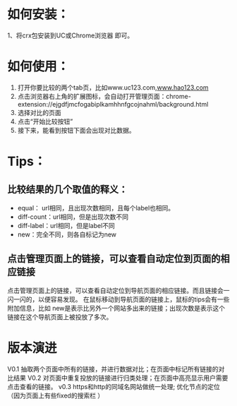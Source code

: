 # 如何安装：
1、将crx包安装到UC或Chrome浏览器
即可。

# 如何使用：
1. 打开你要比较的两个tab页，比如www.uc123.com,www.hao123.com
2. 点击浏览器右上角的扩展图标，会自动打开管理页面：chrome-extension://ejgdfjmcfogabiplkamhhnfgcojnahml/background.html
3. 选择对比的页面
4. 点击“开始比较按钮”
5. 接下来，能看到按钮下面会出现对比数据。

# Tips：
## 比较结果的几个取值的释义： 
- equal： url相同，且出现次数相同，且每个label也相同。
- diff-count：url相同，但是出现次数不同
- diff-label：url相同，但是label不同
- new：完全不同，则各自标记为new

## 点击管理页面上的链接，可以查看自动定位到页面的相应链接
点击管理页面上的链接，可以查看自动定位到导航页面的相应链接。而且链接会一闪一闪的，以便容易发现。
在鼠标移动到导航页面的链接上，鼠标的tips会有一些附加信息，比如 new是表示比另外一个网站多出来的链接；出现次数是表示这个链接在这个导航页面上被投放了多次。


# 版本演进
V0.1 抽取两个页面中所有的链接，并进行数据对比；在页面中标记所有链接的对比结果
V0.2 对页面中重复投放的链接进行归类处理；在页面中高亮显示用户需要点击查看的链接。
v0.3 https和http的同域名网站做统一处理; 优化节点的定位（因为页面上有些fixed的搜索栏    ）
